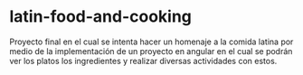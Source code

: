 # latin-food-and-cooking
Proyecto final en el cual se intenta hacer un homenaje a la comida latina por medio de la implementación de un proyecto en angular en el cual se podrán ver los platos los ingredientes y realizar diversas actividades con estos.

